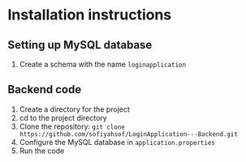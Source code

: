 # Installation instructions

## Setting up MySQL database
1. Create a schema with the name `loginapplication`

## Backend code
1. Create a directory for the project
2. cd to the project directory
3. Clone the repository: `git clone https://github.com/sofiyahsof/LoginApplication---Backend.git`
5. Configure the MySQL database in `application.properties`
6. Run the code
